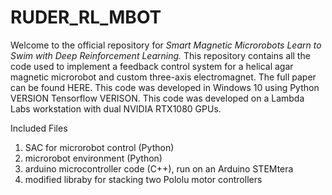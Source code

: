 # RUDER_RL_MBOT


Welcome to the official repository for _Smart Magnetic Microrobots Learn to Swim with Deep Reinforcement Learning._ This repository contains all the code used to implement a feedback control system for a helical agar magnetic microrobot and custom three-axis electromagnet.  The full paper can be found HERE. This code was developed in Windows 10 using Python VERSION Tensorflow VERISON. This code was developed on a Lambda Labs workstation with dual NVIDIA RTX1080 GPUs. 

Included Files
1) SAC for microrobot control (Python)
2) microrobot environment (Python)
3) arduino microcontroller code (C++), run on an Arduino STEMtera
4) modified libraby for stacking two Pololu motor controllers
